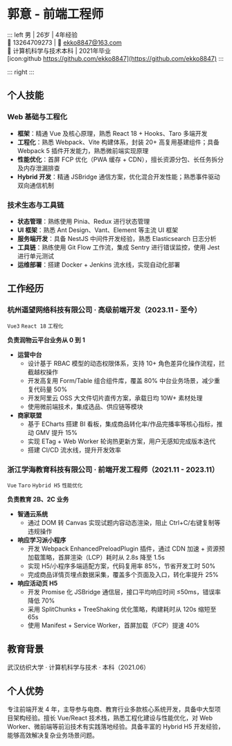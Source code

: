 # 郭意 - 前端工程师


::: left
男 | 26岁 | 4年经验  
📱 13264709273 | 📧 [ekko8847@163.com](mailto:ekko8847@163.com)  
🏫 计算机科学与技术本科 | 2021年毕业  
[icon:github https://github.com/ekko8847](https://github.com/ekko8847)
:::

::: right
:::

## 个人技能

### Web 基础与工程化

- **框架**：精通 Vue 及核心原理，熟悉 React 18 + Hooks、Taro 多端开发  
- **工程化**：熟悉 Webpack、Vite 构建体系，封装 20+ 高复用基建组件；具备 Webpack 5 插件开发能力，熟悉微前端实现原理  
- **性能优化**：首屏 FCP 优化（PWA 缓存 + CDN），擅长资源分包、长任务拆分及内存泄漏排查  
- **Hybrid 开发**：精通 JSBridge 通信方案，优化混合开发性能；熟悉事件驱动双向通信机制  

### 技术生态与工具链

- **状态管理**：熟练使用 Pinia、Redux 进行状态管理  
- **UI 框架**：熟悉 Ant Design、Vant、Element 等主流 UI 框架  
- **服务端开发**：具备 NestJS 中间件开发经验，熟悉 Elasticsearch 日志分析  
- **工具链**：熟练使用 Git Flow 工作流，集成 Sentry 进行错误监控，使用 Jest 进行单元测试  
- **运维部署**：搭建 Docker + Jenkins 流水线，实现自动化部署  

## 工作经历

### 杭州遥望网络科技有限公司 · 高级前端开发（2023.11 - 至今）
`Vue3` `React 18` `工程化`

**负责润物云平台业务从 0 到 1**  
- **运营中台**
  - 设计基于 RBAC 模型的动态权限体系，支持 10+ 角色差异化操作流程，拦截越权操作  
  - 开发高复用 Form/Table 组合组件库，覆盖 80% 中台业务场景，减少重复代码量 50%  
  - 开发阿里云 OSS 大文件切片直传方案，承载日均 10W+ 素材处理  
  - 使用微前端技术，集成选品、供应链等模块  
- **商家联盟**
  - 基于 ECharts 搭建 BI 看板，集成商品转化率/作品完播率等核心指标，推动 GMV 提升 15%  
  - 实现 ETag + Web Worker 轮询热更新方案，用户无感知完成版本迭代  
  - 搭建 CI/CD 流水线，提升开发效率  

### 浙江学海教育科技有限公司 · 前端开发工程师（2021.11 - 2023.11）
`Vue` `Taro` `Hybrid H5` `性能优化`

**负责教育 2B、2C 业务**  
- **智通云系统**
  - 通过 DOM 转 Canvas 实现试题内容动态渲染，阻止 Ctrl+C/右键复制等违规操作  
- **响应学习派小程序**
  - 开发 Webpack EnhancedPreloadPlugin 插件，通过 CDN 加速 + 资源预加载策略，首屏渲染（LCP）耗时从 2.8s 降至 1.5s  
  - 实现 H5/小程序多端适配方案，代码复用率 85%，节省开发工时 50%  
  - 完成商品详情页埋点数据采集，覆盖多个页面及入口，转化率提升 25%  
- **响应活动页 H5**
  - 开发 Promise 化 JSBridge 通信层，接口平均响应时间 ≤50ms，错误率降低 70%  
  - 采用 SplitChunks + TreeShaking 优化策略，构建耗时从 120s 缩短至 65s  
  - 使用 Manifest + Service Worker，首屏加载（FCP）提速 40%  


## 教育背景

武汉纺织大学 · 计算机科学与技术 · 本科（2021.06）


## 个人优势

专注前端开发 4 年，主导参与电商、教育行业多款核心系统开发，具备中大型项目架构经验。擅长 Vue/React 技术栈，熟悉工程化建设与性能优化，对 Web Worker、微前端等前沿技术有实践落地经验。具备丰富的 Hybrid H5 开发经验，能够高效解决复杂业务场景问题。